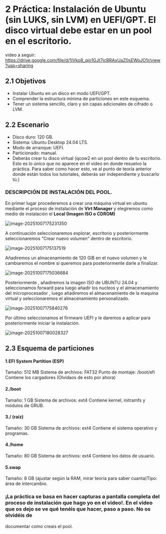 # 2 Práctica: Instalación de Ubuntu (sin LUKS, sin LVM) en UEFI/GPT. El disco virtual debe estar en un pool en el escritorio.

video a seguir: https://drive.google.com/file/d/1iVko8_qio1GJt7jcBRAxUaZ0sEWoJO1r/view?usp=sharing

## 2.1 Objetivos

- Instalar Ubuntu en un disco en modo UEFI/GPT.
- Comprender la estructura mínima de particiones en este esquema.
- Tener un sistema sencillo, claro y sin capas adicionales de cifrado o LVM.

## 2.2  Escenario

- Disco duro: 120 GB.
- Sistema: Ubuntu Desktop 24.04 LTS.
- Modo de arranque: UEFI.
- Particionado: manual.
- Deberás crear tu disco virtual (qcow2 en un pool dentro de tu escritorio. Esto es lo único que no aparece en el vídeo en donde resuelvo la práctica. Para saber como hacer esto, ve al punto de teoría anterior donde están todos los tutoriales, deberás ser independiente y buscarlo tú.)

### DESCRIPCIÓN DE INSTALACIÓN DEL POOL.



En primer lugar procederemos a crear una máquina virtual en ubuntu mediante el proceso de instalación de **Virt Manager** y elegiremos como medio de instalación el **Local (Imagen ISO o CDROM)**



![image-20251007175231350](/home/jaime/snap/typora/106/.config/Typora/typora-user-images/image-20251007175231350.png)

A continuación seleccionaremos explorar, escritorio y posteriormente seleccionaremos "Crear nuevo volumen" dentro de escritorio. 

![image-20251007175137519](/home/jaime/snap/typora/106/.config/Typora/typora-user-images/image-20251007175137519.png)

Añadiremos un almacenamiento de 120 GiB en el nuevo volumen y le cambiaremos el nombre si queremos para posteriormente darle a finalizar. 

![image-20251007175036684](/home/jaime/snap/typora/106/.config/Typora/typora-user-images/image-20251007175036684.png)



Posteriormente , añadiremos la imagen ISO de UBUNTU 24.04 y seleccionamos forward para luego añadir los nucleos y el almacenamiento del microprocesador , luego añadiremos el almacenamiento de la maquina virtual y seleccionaremos el almacenamiento personalizado.



![image-20251007175840276](/home/jaime/snap/typora/106/.config/Typora/typora-user-images/image-20251007175840276.png)

Por último seleccionamos el firmware UEFI y le daremos a aplicar para posteriormente iniciar la instalación.

![image-20251007180028327](/home/jaime/snap/typora/106/.config/Typora/typora-user-images/image-20251007180028327.png)



## 2.3 Esquema de particiones

#### 1.EFI System Partition (ESP)

Tamaño: 512 MB
Sistema de archivos: FAT32
Punto de montaje: /boot/efi
Contiene los cargadores (Olvidaos de esto por ahora)

#### 2./boot
Tamaño: 1 GB
Sistema de archivos: ext4
Contiene kernel, initramfs y módulos de GRUB.

#### 3./ (raíz)
Tamaño: 30 GB
Sistema de archivos: ext4
Contiene el sistema operativo y programas.

#### 4./home
Tamaño: 80 GB
Sistema de archivos: ext4
Contiene los datos de usuario.

#### 5.swap
Tamaño: 8 GB (ajustar según la RAM, mirar teoría para saber cuanta)Tipo: área de intercambio.

### ¡La práctica se basa en hacer capturas a pantalla completa del proceso de instalación que hago yo en el video!. En el vídeo que os dejo se ve qué tenéis que hacer, paso a paso. No os olvidéis de
documentar como creais el pool.









